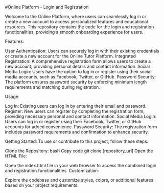 #Online Platform - Login and Registration

Welcome to the Online Platform, where users can seamlessly log in or create a new account to access personalized features and educational resources. This repository contains the code for the login and registration functionalities, providing a smooth onboarding experience for users.

Features:

User Authentication: Users can securely log in with their existing credentials or create a new account for the Online Tutor Platform.
Integrated Registration: A comprehensive registration form allows users to create a new account, providing personal details and contact information.
Social Media Login: Users have the option to log in or register using their social media accounts, such as Facebook, Twitter, or GitHub.
Password Security: The platform ensures password security by enforcing minimum length requirements and matching during registration.

Usage:

Log In: Existing users can log in by entering their email and password.
Register: New users can register by completing the registration form, providing necessary personal and contact information.
Social Media Login: Users can log in or register using their Facebook, Twitter, or GitHub accounts for added convenience.
Password Security: The registration form includes password requirements and confirmation to enhance security.


Getting Started: To use or contribute to this project, follow these steps:

Clone the Repository:
bash
Copy code
git clone [repository_url]
Open the HTML File:

Open the index.html file in your web browser to access the combined login and registration functionalities.
Customization:

Explore the codebase and customize styles, colors, or additional features based on your project requirements.
